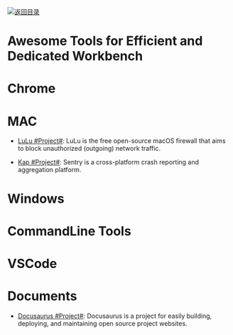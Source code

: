 [![返回目录](https://parg.co/UGo)](https://parg.co/b4z) 
# Awesome Tools for Efficient and Dedicated Workbench

# Chrome

# MAC

- [LuLu #Project#](https://github.com/objective-see/LuLu): LuLu is the free open-source macOS firewall that aims to block unauthorized (outgoing) network traffic.

- [Kap #Project#](https://github.com/wulkano/kap): Sentry is a cross-platform crash reporting and aggregation platform. 

# Windows

# CommandLine Tools

# VSCode

# Documents

* [Docusaurus #Project#](https://parg.co/UtL): Docusaurus is a project for easily building, deploying, and maintaining open source project websites.

